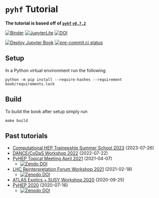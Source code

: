 # `pyhf` Tutorial

**The tutorial is based off of [`pyhf` `v0.7.2`](https://pypi.org/project/pyhf/0.7.2/)**

[![Binder](https://mybinder.org/badge_logo.svg)](https://mybinder.org/v2/gh/pyhf/pyhf-tutorial/main?urlpath=lab)
[![JupyterLite](https://jupyterlite.rtfd.io/en/latest/_static/badge.svg)](https://pyhf.github.io/pyhf-tutorial/live/lab/index.html?path=jupyterlite.ipynb)
[![DOI](https://zenodo.org/badge/DOI/10.5281/zenodo.4670321.svg)](https://doi.org/10.5281/zenodo.4670321)

[![Deploy Jupyter Book](https://github.com/pyhf/pyhf-tutorial/workflows/Deploy%20Jupyter%20Book/badge.svg?branch=main)](https://pyhf.github.io/pyhf-tutorial/)
[![pre-commit.ci status](https://results.pre-commit.ci/badge/github/pyhf/pyhf-tutorial/main.svg)](https://results.pre-commit.ci/latest/github/pyhf/pyhf-tutorial/main)

## Setup

In a Python virtual environment run the following

```
python -m pip install --require-hashes --requirement book/requirements.lock
```

## Build

To build the book after setup simply run

```
make build
```

## Past tutorials

* [Computational HEP Traineeship Summer School 2023](https://indico.cern.ch/event/1293313/) (2023-07-26)
* [DANCE/CoDaS Workshop 2022](https://indico.cern.ch/event/1151329/) (2022-07-22)
* [PyHEP Topical Meeting April 2021](https://indico.cern.ch/event/985425/) (2021-04-07)
   - [![Zendo DOI](https://zenodo.org/badge/DOI/10.5281/zenodo.4670322.svg)](https://doi.org/10.5281/zenodo.4670322)
* [LHC Reinterpretation Forum Workshop 2021](https://indico.cern.ch/event/982553/contributions/4219487/) (2021-02-18)
   - [![Zenodo DOI](https://zenodo.org/badge/DOI/10.5281/zenodo.4549428.svg)](https://doi.org/10.5281/zenodo.4549428)
* [ATLAS Exotics + SUSY Workshop 2020](https://indico.cern.ch/event/898965/sessions/355806/) (2020-09-25)
* [PyHEP 2020](https://indico.cern.ch/event/882824/contributions/3931292/) (2020-07-16)
   - [![Zenodo DOI](https://zenodo.org/badge/DOI/10.5281/zenodo.4152916.svg)](https://doi.org/10.5281/zenodo.4152916)
